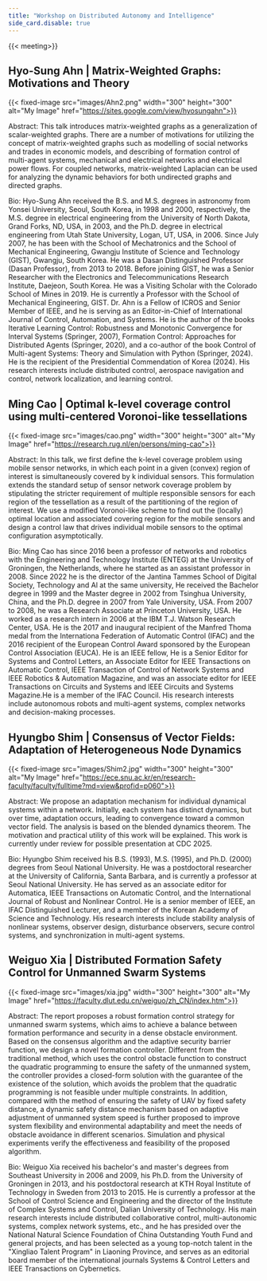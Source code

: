 ```yaml
---
title: "Workshop on Distributed Autonomy and Intelligence"
side_card.disable: true
---
```


{{< meeting>}}

## Hyo-Sung Ahn | Matrix-Weighted Graphs: Motivations and Theory 

{{< fixed-image src="images/Ahn2.png" width="300" height="300" alt="My Image" href="https://sites.google.com/view/hyosungahn">}}

Abstract:
This talk introduces matrix-weighted graphs as a generalization of scalar-weighted graphs. There are a number of motivations for utilizing the concept of matrix-weighted graphs such as modelling of social networks and trades in economic models, and describing of formation control of multi-agent systems, mechanical and electrical networks and electrical power flows. For coupled networks, matrix-weighted Laplacian can be used for analyzing the dynamic behaviors for both undirected graphs and directed graphs.

Bio:
Hyo-Sung Ahn received the B.S. and M.S. degrees in astronomy from Yonsei University, Seoul, South Korea, in 1998 and 2000, respectively, the M.S. degree in electrical engineering from the University of North Dakota, Grand Forks, ND, USA, in 2003, and the Ph.D. degree in electrical engineering from Utah State University, Logan, UT, USA, in 2006. Since July 2007, he has been with the School of Mechatronics and the School of Mechanical Engineering, Gwangju Institute of Science and Technology (GIST), Gwangju, South Korea. He was a Dasan Distinguished Professor (Dasan Professor), from 2013 to 2018. Before joining GIST, he was a Senior Researcher with the Electronics and Telecommunications Research Institute, Daejeon, South Korea. He was a Visiting Scholar with the Colorado School of Mines in 2019. He is currently a Professor with the School of Mechanical Engineering, GIST. Dr. Ahn is a Fellow of ICROS and Senior Member of IEEE, and he is serving as an Editor-in-Chief of International Journal of Control, Automation, and Systems. He is the author of the books Iterative Learning Control: Robustness and Monotonic Convergence for Interval Systems (Springer, 2007), Formation Control: Approaches for Distributed Agents (Springer, 2020), and a co-author of the book Control of Multi-agent Systems: Theory and Simulation with Python (Springer, 2024). He is the recipient of the Presidential Commendation of Korea (2024). His research interests include distributed control, aerospace navigation and control, network localization, and learning control.

## Ming Cao | Optimal k-level coverage control using multi-centered Voronoi-like tessellations

{{< fixed-image src="images/cao.png" width="300" height="300" alt="My Image" href="https://research.rug.nl/en/persons/ming-cao">}}

Abstract:
In this talk, we first define the k-level coverage problem using mobile sensor networks, in which each point in a given (convex) region of interest is simultaneously covered by k individual sensors. This formulation extends the standard setup of sensor network coverage problem by stipulating the stricter requirement of multiple responsible sensors for each region of the tessellation as a result of the partitioning of the region of interest. We use a modified Voronoi-like scheme to find out the (locally) optimal location and associated covering region for the mobile sensors and design a control law that drives individual mobile sensors to the optimal configuration asymptotically.

Bio:
Ming Cao has since 2016 been a professor of networks and robotics with the Engineering and Technology Institute (ENTEG) at the University of Groningen, the Netherlands, where he started as an assistant professor in 2008. Since 2022 he is the director of the Jantina Tammes School of Digital Society, Technology and Al at the same university, He received the Bachelor degree in 1999 and the Master degree in 2002 from Tsinghua University, China, and the Ph.D. degree in 2007 from Yale University, USA. From 2007 to 2008, he was a Research Associate at Princeton University, USA. He worked as a research intern in 2006 at the IBM T.J. Watson Research Center, USA. He is the 2017 and inaugural recipient of the Manfred Thoma medal from the Internationa Federation of Automatic Control (IFAC) and the 2016 recipient of the European Control Award sponsored by the European Control Association (EUCA). He is an IEEE fellow, He is a Senior Editor for Systems and Control Letters, an Associate Editor for IEEE Transactions on Automatic Control, IEEE Transaction of Control of Network Systems and IEEE Robotics & Automation Magazine, and was an associate editor for IEEE Transactions on Circuits and Systems and lEEE Circuits and Systems Magazine.He is a member of the lFAC Council. His research interests include autonomous robots and multi-agent systems, complex networks and decision-making processes.



## Hyungbo Shim | Consensus of Vector Fields: Adaptation of Heterogeneous Node Dynamics

{{< fixed-image src="images/Shim2.jpg" width="300" height="300" alt="My Image" href="https://ece.snu.ac.kr/en/research-faculty/faculty/fulltime?md=view&profid=p060">}}

Abstract:
We propose an adaptation mechanism for individual dynamical systems within a network. Initially, each system has distinct dynamics, but over time, adaptation occurs, leading to convergence toward a common vector field. The analysis is based on the blended dynamics theorem. The motivation and practical utility of this work will be explained. This work is currently under review for possible presentation at CDC 2025.

Bio:
Hyungbo Shim received his B.S. (1993), M.S. (1995), and Ph.D. (2000) degrees from Seoul National University. He was a postdoctoral researcher at the University of California, Santa Barbara, and is currently a professor at Seoul National University. He has served as an associate editor for Automatica, IEEE Transactions on Automatic Control, and the International Journal of Robust and Nonlinear Control. He is a senior member of IEEE, an IFAC Distinguished Lecturer, and a member of the Korean Academy of Science and Technology. His research interests include stability analysis of nonlinear systems, observer design, disturbance observers, secure control systems, and synchronization in multi-agent systems.



## Weiguo Xia | Distributed Formation Safety Control for Unmanned Swarm Systems

{{< fixed-image src="images/xia.jpg" width="300" height="300" alt="My Image" href="https://faculty.dlut.edu.cn/weiguo/zh_CN/index.htm">}}

Abstract:
The report proposes a robust formation control strategy for unmanned swarm systems, which aims to achieve a balance between formation performance and security in a dense obstacle environment. Based on the consensus algorithm and the adaptive security barrier function, we design a novel formation controller. Different from the traditional method, which uses the control obstacle function to construct the quadratic programming to ensure the safety of the unmanned system, the controller provides a closed-form solution with the guarantee of the existence of the solution, which avoids the problem that the quadratic programming is not feasible under multiple constraints. In addition, compared with the method of ensuring the safety of UAV by fixed safety distance, a dynamic safety distance mechanism based on adaptive adjustment of unmanned system speed is further proposed to improve system flexibility and environmental adaptability and meet the needs of obstacle avoidance in different scenarios. Simulation and physical experiments verify the effectiveness and feasibility of the proposed algorithm.

Bio:
Weiguo Xia received his bachelor's and master's degrees from Southeast University in 2006 and 2009, his Ph.D. from the University of Groningen in 2013, and his postdoctoral research at KTH Royal Institute of Technology in Sweden from 2013 to 2015. He is currently a professor at the School of Control Science and Engineering and the director of the Institute of Complex Systems and Control, Dalian University of Technology. His main research interests include distributed collaborative control, multi-autonomic systems, complex network systems, etc., and he has presided over the National Natural Science Foundation of China Outstanding Youth Fund and general projects, and has been selected as a young top-notch talent in the "Xingliao Talent Program" in Liaoning Province, and serves as an editorial board member of the international journals Systems & Control Letters and IEEE Transactions on Cybernetics.

 








